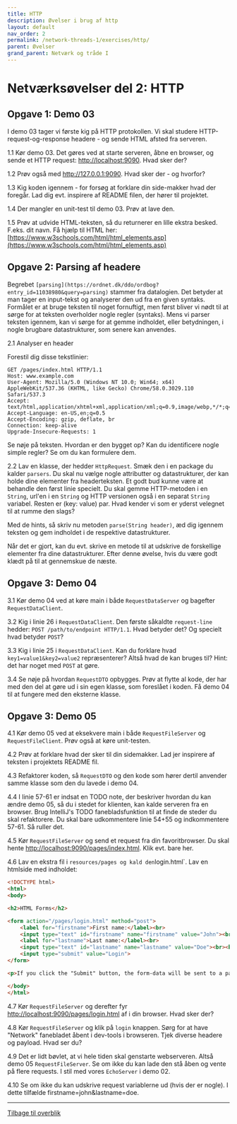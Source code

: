 ```yaml
---
title: HTTP
description: Øvelser i brug af http
layout: default
nav_order: 2
permalink: /network-threads-1/exercises/http/
parent: Øvelser
grand_parent: Netværk og tråde I
---
```

# Netværksøvelser del 2: HTTP

## Opgave 1: Demo 03

I demo 03 tager vi første kig på HTTP protokollen. Vi skal studere HTTP-request-og-response headere - og sende HTML afsted fra serveren.

1.1 Kør demo 03. Det gøres ved at starte serveren, åbne en browser,
og sende et HTTP request: <http://localhost:9090>. Hvad sker der?

1.2 Prøv også med <http://127.0.0.1:9090>. Hvad sker der - og hvorfor?

1.3 Kig koden igennem - for forsøg at forklare din side-makker hvad der foregår. Lad dig evt. inspirere af README filen, der hører til projektet.

1.4 Der mangler en unit-test til demo 03. Prøv at lave den.

1.5 Prøv at udvide HTML-teksten, så du returnerer en lille ekstra
besked. F.eks. dit navn. Få hjælp til HTML her: [https://www.w3schools.com/html/html_elements.asp](https://www.w3schools.com/html/html_elements.asp)

## Opgave 2: Parsing af headere

Begrebet `[parsing](https://ordnet.dk/ddo/ordbog?entry_id=11038980&query=parsing)` stammer fra datalogien. Det betyder at man tager en input-tekst og analyserer den ud fra en given syntaks. Formålet er at bruge teksten til noget fornuftigt, men først bliver vi nødt til at sørge for at teksten overholder nogle regler (syntaks). Mens vi parser teksten igennem, kan vi sørge for at gemme indholdet, eller betydningen, i nogle brugbare datastrukturer, som senere kan anvendes.

2.1 Analyser en header

Forestil dig disse tekstlinier:

```text
GET /pages/index.html HTTP/1.1
Host: www.example.com
User-Agent: Mozilla/5.0 (Windows NT 10.0; Win64; x64) AppleWebKit/537.36 (KHTML, like Gecko) Chrome/58.0.3029.110 Safari/537.3
Accept: text/html,application/xhtml+xml,application/xml;q=0.9,image/webp,*/*;q=0.8
Accept-Language: en-US,en;q=0.5
Accept-Encoding: gzip, deflate, br
Connection: keep-alive
Upgrade-Insecure-Requests: 1
```

Se nøje på teksten. Hvordan er den bygget op? Kan du identificere nogle simple regler? Se om du kan formulere dem.

2.2 Lav en klasse, der hedder `HttpRequest`. Smæk den i en package du kalder `parsers`. Du skal nu vælge nogle attributter og datastrukturer, der kan holde dine elementer fra headerteksten. Et godt bud kunne være at behandle den først linie specielt. Du skal gemme HTTP-metoden i en `String`, url'en i en `String` og HTTP versionen også i en separat `String` variabel. Resten er (key: value) par. Hvad kender vi som er yderst velegnet til at rumme den slags?

Med de hints, så skriv nu metoden `parse(String header)`, æd dig igennem teksten og gem indholdet i de respektive datastrukturer.

Når det er gjort, kan du evt. skrive en metode til at udskrive de forskellige elementer fra dine datastrukturer. Efter denne øvelse, hvis du være godt klædt på til at gennemskue de næste.

## Opgave 3: Demo 04

3.1 Kør demo 04 ved at køre main i både `RequestDataServer` og bagefter `RequestDataClient`.

3.2 Kig i linie 26 i `RequestDataClient`. Den første såkaldte `request-line` hedder: `POST /path/to/endpoint HTTP/1.1`. Hvad betyder det? Og specielt hvad betyder `POST`?

3.3 Kig i linie 25 i `RequestDataClient`. Kan du forklare hvad `key1=value1&key2=value2` repræsenterer? Altså hvad de kan bruges til? Hint: det har noget med `POST` at gøre.

3.4 Se nøje på hvordan `RequestDTO` opbygges. Prøv at flytte al kode, der har med den del at gøre ud i sin egen klasse, som foreslået i koden. Få demo 04 til at fungere med den eksterne klasse.

## Opgave 3: Demo 05

4.1 Kør demo 05 ved at eksekvere main i både `RequestFileServer` og `RequestFileClient`. Prøv også at køre unit-testen.

4.2 Prøv at forklare hvad der sker til din sidemakker. Lad jer inspirere af teksten i projektets README fil.

4.3 Refaktorer koden, så `RequestDTO` og den kode som hører dertil
anvender samme klasse som den du lavede i demo 04.

4.4 I linie 57-61 er indsat en TODO note, der beskriver hvordan
du kan ændre demo 05, så du i stedet for klienten, kan kalde serveren
fra en browser. Brug IntelliJ's TODO fanebladsfunktion til at finde de steder du skal refaktorere. Du skal bare udkommentere linie 54+55 og indkommentere 57-61. Så ruller det.

4.5 Kør `RequestFileServer` og send et request fra din favoritbrowser. Du skal hente [http://localhost:9090/pages/index.html](http://localhost:9090/pages/index.html). Klik evt. bare her.

4.6 Lav en ekstra fil i `resources/pages og kald den`login.html`. Lav en htmlside med indholdet:

```html
<!DOCTYPE html>
<html>
<body>

<h2>HTML Forms</h2>

<form action="/pages/login.html" method="post">
    <label for="firstname">First name:</label><br>
    <input type="text" id="firstname" name="firstname" value="John"><br>
    <label for="lastname">Last name:</label><br>
    <input type="text" id="lastname" name="lastname" value="Doe"><br><br>
    <input type="submit" value="Login">
</form>

<p>If you click the "Submit" button, the form-data will be sent to a page called "/pages/login.html".</p>

</body>
</html>
```

4.7 Kør `RequestFileServer` og derefter fyr [http://localhost:9090/pages/login.html](http://localhost:9090/pages/login.html) af i din browser. Hvad sker der?

4.8 Kør `RequestFileServer` og klik på `login` knappen. Sørg for at have "Network" fanebladet åbent i dev-tools i browseren. Tjek diverse headere og payload. Hvad ser du?

4.9 Det er lidt bøvlet, at vi hele tiden skal genstarte webserveren.
Altså demo 05 `RequestFileServer`. Se om ikke du kan lade den stå
åben og vente på flere requests. I stil med vores `EchoServer` i demo 02.

4.10 Se om ikke du kan udskrive request variablerne ud (hvis der er nogle). I dette tilfælde firstname=john&lastname=doe.

<hr/>

[Tilbage til overblik](./README.md)
